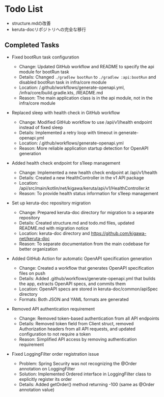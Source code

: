 # Todo List

- structure.mdの改善
- keruta-docリポジトリへの完全な移行

## Completed Tasks

- Fixed bootRun task configuration
    - Change: Updated GitHub workflow and README to specify the api module for bootRun task
    - Details: Changed `./gradlew bootRun` to `./gradlew :api:bootRun` and disabled bootRun task in infra/core module
    - Location: /.github/workflows/generate-openapi.yml, /infra/core/build.gradle.kts, /README.md
    - Reason: The main application class is in the api module, not in the infra/core module

- Replaced sleep with health check in GitHub workflow
    - Change: Modified GitHub workflow to use /api/v1/health endpoint instead of fixed sleep
    - Details: Implemented a retry loop with timeout in generate-openapi.yml
    - Location: /.github/workflows/generate-openapi.yml
    - Reason: More reliable application startup detection for OpenAPI generation

- Added health check endpoint for s1leep management
    - Change: Implemented a new health check endpoint at /api/v1/health
    - Details: Created a new HealthController in the v1 API package
    - Location: /api/src/main/kotlin/net/kigawa/keruta/api/v1/HealthController.kt
    - Reason: To provide health status information for s1leep management

- Set up keruta-doc repository migration
    - Change: Prepared keruta-doc directory for migration to a separate repository
    - Details: Created structure.md and todo.md files, updated README.md with migration notice
    - Location: keruta-doc directory and https://github.com/kigawa-net/keruta-doc
    - Reason: To separate documentation from the main codebase for better organization

- Added GitHub Action for automatic OpenAPI specification generation
    - Change: Created a workflow that generates OpenAPI specification files on push
    - Details: Added .github/workflows/generate-openapi.yml that builds the app, extracts OpenAPI specs, and commits them
    - Location: OpenAPI specs are stored in keruta-doc/common/apiSpec directory
    - Formats: Both JSON and YAML formats are generated

- Removed API authentication requirement
    - Change: Removed token-based authentication from all API endpoints
    - Details: Removed token field from Client struct, removed Authorization headers from all API requests, and updated configuration to not require a token
    - Reason: Simplified API access by removing authentication requirement

- Fixed LoggingFilter order registration issue
    - Problem: Spring Security was not recognizing the @Order annotation on LoggingFilter
    - Solution: Implemented Ordered interface in LoggingFilter class to explicitly register its order
    - Details: Added getOrder() method returning -100 (same as @Order annotation value)
